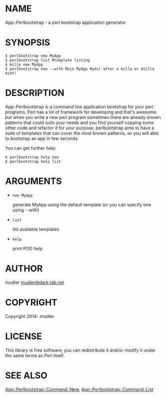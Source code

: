 # NAME

App::Perlbootstrap - a perl bootstrap application generator

# SYNOPSIS

    $ perlbootstrap new MyApp
    $ perlbootstrap list #template listing
    $ milla new MyApp
    $ perlbootstrap new --with Mojo MyApp #yes! after a milla or dzilla mint!

# DESCRIPTION

App::Perlbootstrap is a command line application bootstrap for your perl programs. Perl has a lot of framework for developing and that's awesome: but when you write a new perl program sometimes there are already-known patterns that could suits your needs and you find yourself copying some other code and refactor it for your purpose, perlbootstrap aims to have a suite of templates that can cover the most known patterns, so you will able to bootstrap an app in few seconds.

You can get further help:

    $ perlbootstrap help new
    $ perlbootstrap help list

# ARGUMENTS

- `new MyApp`

    generate MyApp using the default template (or you can specify one using --with)

- `list`

    list available templates

- `help`

    print POD help

# AUTHOR

mudler <mudler@dark-lab.net>

# COPYRIGHT

Copyright 2014- mudler

# LICENSE

This library is free software; you can redistribute it and/or modify
it under the same terms as Perl itself.

# SEE ALSO

[App::Perlbootstrap::Command::New](https://metacpan.org/pod/App::Perlbootstrap::Command::New), [App::Perlbootstrap::Command::List](https://metacpan.org/pod/App::Perlbootstrap::Command::List)
